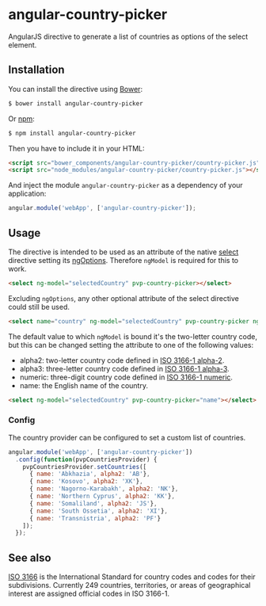 # angular-country-picker

AngularJS directive to generate a list of countries as options of the select element.

## Installation

You can install the directive using [Bower](http://bower.io/):

```bash
$ bower install angular-country-picker
```

Or [npm](https://www.npmjs.com/):

```bash
$ npm install angular-country-picker
```

Then you have to include it in your HTML:

```html
<script src="bower_components/angular-country-picker/country-picker.js"></script>
<script src="node_modules/angular-country-picker/country-picker.js"></script>
```

And inject the module `angular-country-picker` as a dependency of your application:

```js
angular.module('webApp', ['angular-country-picker']);
```

## Usage

The directive is intended to be used as an attribute of the native [select](https://docs.angularjs.org/api/ng/directive/select) 
directive setting its [ngOptions](https://docs.angularjs.org/api/ng/directive/ngOptions). 
Therefore `ngModel` is required for this to work.

```html
<select ng-model="selectedCountry" pvp-country-picker></select>
```

Excluding `ngOptions`, any other optional attribute of the select directive could still be used.

```html
<select name="country" ng-model="selectedCountry" pvp-country-picker ng-change="onChange()" required></select>
```

The default value to which `ngModel` is bound it's the two-letter country code, but this can be changed setting the
attribute to one of the following values:

* alpha2: two-letter country code defined in [ISO 3166-1 alpha-2](https://en.wikipedia.org/wiki/ISO_3166-1_alpha-2).
* alpha3: three-letter country code defined in [ISO 3166-1 alpha-3](https://en.wikipedia.org/wiki/ISO_3166-1_alpha-3).
* numeric: three-digit country code defined in [ISO 3166-1 numeric](https://en.wikipedia.org/wiki/ISO_3166-1_numeric).
* name: the English name of the country.

```html
<select ng-model="selectedCountry" pvp-country-picker="name"></select>
```

### Config

The country provider can be configured to set a custom list of countries.

```js
angular.module('webApp', ['angular-country-picker'])
  .config(function(pvpCountriesProvider) {
    pvpCountriesProvider.setCountries([
      { name: 'Abkhazia', alpha2: 'AB'},
      { name: 'Kosovo', alpha2: 'XK'},
      { name: 'Nagorno-Karabakh', alpha2: 'NK'},
      { name: 'Northern Cyprus', alpha2: 'KK'},
      { name: 'Somaliland', alpha2: 'JS'},
      { name: 'South Ossetia', alpha2: 'XI'},
      { name: 'Transnistria', alpha2: 'PF'}
    ]);
  });
```

## See also

[ISO 3166](http://www.iso.org/iso/country_codes.htm) is the International Standard for country codes and codes for their subdivisions.
Currently 249 countries, territories, or areas of geographical interest are assigned official codes in ISO 3166-1.
